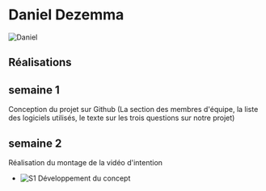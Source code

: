 # Daniel Dezemma

 ![Daniel](medias/daniel.png)

 ## Réalisations

 <!-- Une image par semaine de la réalisation dont tu es le plus fier avec une légende -->

## semaine 1
Conception du projet sur Github (La section des membres d'équipe, la liste des logiciels utilisés, le texte sur les trois questions sur notre projet) 

## semaine 2
Réalisation du montage de la vidéo d'intention


* ![S1 Développement du concept](https://fakeimg.pl/400x400?text=Concept)
